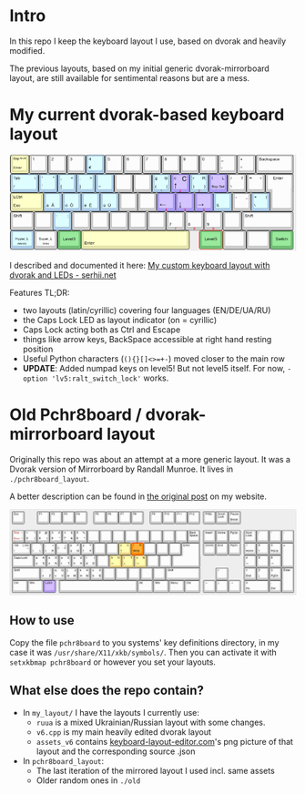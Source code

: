 # Intro
In this repo I keep the keyboard layout I use, based on dvorak and heavily modified.

The previous layouts, based on my initial generic dvorak-mirrorboard layout, are still
available for sentimental reasons but are a mess.

# My current dvorak-based keyboard layout
<!-- ![The layout](/my_layout/assets_v6/kl_cut.png) -->
![The layout](/my_layout/assets_v6/kl_cut.png)

I described and documented it here: [My custom keyboard layout with dvorak and LEDs - serhii.net](https://serhii.net/blog/it/2022-06-04-220604-0136-latest-iteration-of-my-custom-dvorak-ua-ru-xkb-layout/)

Features TL;DR: 
- two layouts (latin/cyrillic) covering four languages (EN/DE/UA/RU)
- the Caps Lock LED as layout indicator (on = cyrillic)
- Caps Lock acting both as Ctrl and Escape
- things like arrow keys, BackSpace accessible at right hand resting position
- Useful Python characters (`(){}[]<>=+-`) moved closer to the main row
- **UPDATE**: Added numpad keys on level5! But not level5 itself. For now, `-option 'lv5:ralt_switch_lock'` works.

# Old Pchr8board / dvorak-mirrorboard layout
Originally this repo was about an attempt at a more generic layout. It was a Dvorak version of Mirrorboard by Randall Munroe. It lives in `./pchr8board_layout`.

A better description can be found in [the original post](https://serhii.net/blog/it/2019-03-19-pchr8board-dvorak/) on my website.

![The layout](/pchr8board_layout/keyboard-layout.png)

## How to use
Copy the file `pchr8board` to you systems' key definitions directory, in my case it was `/usr/share/X11/xkb/symbols/`. Then you can activate it with `setxkbmap pchr8board` or however you set your layouts.

## What else does the repo contain?
* In `my_layout/` I have the layouts I currently use:
	* `ruua` is a mixed Ukrainian/Russian layout with some changes.
	* `v6.cpp` is my main heavily edited dvorak layout
	* `assets_v6` contains [keyboard-layout-editor.com](http://www.keyboard-layout-editor.com/#/)'s png picture of that layout and the corresponding source .json
* In `pchr8board_layout`:
	* The last iteration of the mirrored layout I used incl. same assets
	* Older random ones in `./old`
